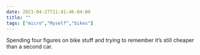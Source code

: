 ```yaml
---
date: 2021-04-27T11:41:46-04:00
title: ""
tags: ["micro","Myself","bikes"]
---
```

Spending four figures on bike stuff and trying to remember it’s still cheaper than a second car.
